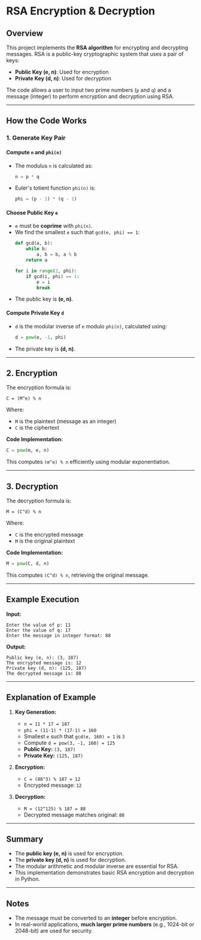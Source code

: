 # RSA Encryption & Decryption

## Overview
This project implements the **RSA algorithm** for encrypting and decrypting messages. RSA is a public-key cryptographic system that uses a pair of keys:
- **Public Key (e, n)**: Used for encryption
- **Private Key (d, n)**: Used for decryption

The code allows a user to input two prime numbers (`p` and `q`) and a message (integer) to perform encryption and decryption using RSA.

---
## How the Code Works

### 1. **Generate Key Pair**
#### Compute `n` and `phi(n)`
- The modulus `n` is calculated as:
  ```python
  n = p * q
  ```
- Euler's totient function `phi(n)` is:
  ```python
  phi = (p - 1) * (q - 1)
  ```

#### Choose Public Key `e`
- `e` must be **coprime** with `phi(n)`.
- We find the smallest `e` such that `gcd(e, phi) == 1`:
  ```python
  def gcd(a, b):
      while b:
          a, b = b, a % b
      return a

  for i in range(2, phi):
      if gcd(i, phi) == 1:
          e = i
          break
  ```
- The public key is **(e, n)**.

#### Compute Private Key `d`
- `d` is the modular inverse of `e` modulo `phi(n)`, calculated using:
  ```python
  d = pow(e, -1, phi)
  ```
- The private key is **(d, n)**.

---
## 2. **Encryption**
The encryption formula is:
```
C = (M^e) % n
```
Where:
- `M` is the plaintext (message as an integer)
- `C` is the ciphertext

**Code Implementation:**
```python
C = pow(m, e, n)
```
This computes `(m^e) % n` efficiently using modular exponentiation.

---
## 3. **Decryption**
The decryption formula is:
```
M = (C^d) % n
```
Where:
- `C` is the encrypted message
- `M` is the original plaintext

**Code Implementation:**
```python
M = pow(C, d, n)
```
This computes `(C^d) % n`, retrieving the original message.


---
## Example Execution
**Input:**
```
Enter the value of p: 11
Enter the value of q: 17
Enter the message in integer format: 88
```

**Output:**
```
Public key (e, n): (3, 187)
The encrypted message is: 12
Private key (d, n): (125, 187)
The decrypted message is: 88
```

---
## Explanation of Example
1. **Key Generation:**
   - `n = 11 * 17 = 187`
   - `phi = (11-1) * (17-1) = 160`
   - Smallest `e` such that `gcd(e, 160) = 1` is `3`
   - Compute `d = pow(3, -1, 160) = 125`
   - **Public Key:** `(3, 187)`
   - **Private Key:** `(125, 187)`

2. **Encryption:**
   - `C = (88^3) % 187 = 12`
   - Encrypted message: `12`

3. **Decryption:**
   - `M = (12^125) % 187 = 88`
   - Decrypted message matches original: `88`

---
## Summary
- The **public key (e, n)** is used for encryption.
- The **private key (d, n)** is used for decryption.
- The modular arithmetic and modular inverse are essential for RSA.
- This implementation demonstrates basic RSA encryption and decryption in Python.

---
## Notes
- The message must be converted to an **integer** before encryption.
- In real-world applications, **much larger prime numbers** (e.g., 1024-bit or 2048-bit) are used for security.



